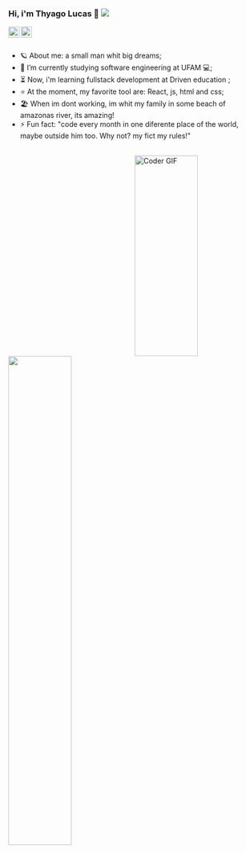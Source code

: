 ### Hi, i'm Thyago Lucas 👋 ![](https://komarev.com/ghpvc/?username=thyagolucas)


<a href="https://www.linkedin.com/in/thyagolucas/">
  <img align="left" alt="Thyago Linkedin" width="22px" src="https://cdn.jsdelivr.net/npm/simple-icons@v3/icons/linkedin.svg" />
</a>
<a href="https://api.whatsapp.com/send?phone=5592991832577">
  <img align="left" alt="Thyago Whatsapp" width="22px" src="https://cdn-icons-png.flaticon.com/512/2111/2111774.png" />
</a>


</br> </br>


- :ringed_planet: About me: a small man whit big dreams;
- 🔭 I’m currently studying software engineering at UFAM 💻;
- :hourglass_flowing_sand: Now, i'm learning fullstack development at Driven education ;
- :star: At the moment, my favorite tool are: React, js, html and css; 
- :beach_umbrella: When im dont working, im whit my family in some beach of amazonas river, its amazing!
- ⚡ Fun fact: "code every month in one diferente place of the world, maybe outside him too. Why not? my fict my rules!"

<br>
<img align="right" src="https://media.giphy.com/media/SWoSkN6DxTszqIKEqv/giphy.gif" alt="Coder GIF" width="50%" height="400">
<br><br>
<img  width="50%" src="https://github-readme-stats.vercel.app/api/top-langs/?username=thyagolucas&layout=compact&langs_count=7&theme=dracula"/>
<br>
